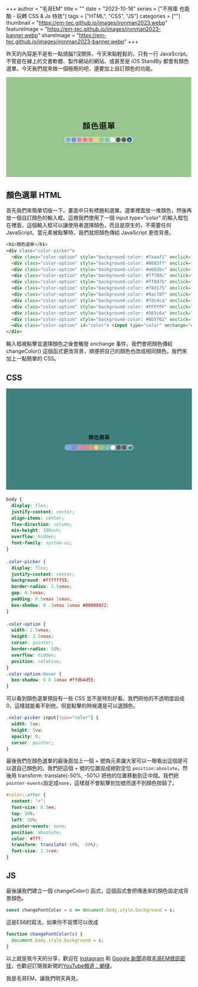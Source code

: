 +++
author = "毛哥EM"
title = ""
date = "2023-10-16"
series = ["不用庫 也能酷 - 玩轉 CSS & Js 特效"]
tags = ["HTML", "CSS", "JS"]
categories = [""]
thumbnail = "https://em-tec.github.io/images/ironman2023.webp"
featureImage = "https://em-tec.github.io/images/ironman2023-banner.webp"
shareImage = "https://em-tec.github.io/images/ironman2023-banner.webp"
+++

昨天的內容是不是有一點燒腦?沒關係，今天來點輕鬆的，只有一行 JavaScript。不管是在線上的文書軟體、製作網站的網站、或甚至是 iOS StandBy 都會有顏色選單。今天我們就來做一個極簡的吧，還要加上自訂顏色的功能。

<!--more-->

![Alt text](final.webp)

## 顏色選單 HTML

首先我們來簡單切版一下。畫面中只有標題和選單。選單裡面放一堆顏色，然後再放一個自訂顏色的輸入框。這裡我們使用了一個 input type="color" 的輸入框包在裡面，這個輸入框可以讓使用者選擇顏色，而且是原生的，不需要任何 JavaScript。當元素被點擊時，我們就把顏色傳給 JavaScript 更改背景。

```html
<h1>顏色選單</h1>
<div class="color-picker">
  <div class="color-option" style="background-color: #7aaaf1" onclick="changeColor('#7aaaf1')"></div>
  <div class="color-option" style="background-color: #8683ff" onclick="changeColor('#8683ff')"></div>
  <div class="color-option" style="background-color: #e683bc" onclick="changeColor('#e683bc')"></div>
  <div class="color-option" style="background-color: #ff788c" onclick="changeColor('#ff788c')"></div>
  <div class="color-option" style="background-color: #ff8d7b" onclick="changeColor('#ff8d7b')"></div>
  <div class="color-option" style="background-color: #f8d175" onclick="changeColor('#f8d175')"></div>
  <div class="color-option" style="background-color: #9ac78f" onclick="changeColor('#9ac78f')"></div>
  <div class="color-option" style="background-color: #7dc4ca" onclick="changeColor('#7dc4ca')"></div>
  <div class="color-option" style="background-color: #FFFFFF" onclick="changeColor('#FFFFFF')"></div>
  <div class="color-option" style="background-color: #565c6a" onclick="changeColor('#565c6a')"></div>
  <div class="color-option" style="background-color: #6b5762" onclick="changeColor('#6b5762')"></div>
  <div class="color-option" id="color"> <input type="color" onchange="document.getElementById('color').style.backgroundColor=this.value;changeColor(this.value)"></div>
</div>
```
輸入框被點擊並選擇顏色之後會觸發 onchange 事件。我們會把顏色傳給 changeColor() 這個函式更改背景，順便把自己的顏色也改成相同顏色。我們來加上一點簡單的 CSS。

## CSS

![簡單的 CSS](button.webp)

```css
body {
  display: flex;
  justify-content: center;
  align-items: center;
  flex-direction: column;
  min-height: 100svh;
  overflow: hidden;
  font-family: system-ui;
}

.color-picker {
  display: flex;
  justify-content: center;
  background: #ffffff55;
  border-radius: 2.5vmax;
  gap: 0.5vmax;
  padding: 0.5vmax 1vmax;
  box-shadow: 0 .3vmax 1vmax #00000022;
}

.color-option {
  width: 2.5vmax;
  height: 2.5vmax;
  cursor: pointer;
  border-radius: 50%;
  overflow: hidden;
  position: relative;
}
.color-option:hover {
  box-shadow: 0 0 1vmax #ffdb4d55;
}
```

可以看到顏色選單預設有一些 CSS 並不是特別好看。我們把他的不透明度設成0，這樣就能看不到他，但是點擊的時候還是可以選顏色。

```css
.color-picker input[type="color"] {
  width: 5vw;
  height: 5vw;
  opacity: 0;
  cursor: pointer;
}
```

最後我們在顏色選單的最後面加上一個 + 號偽元素讓大家可以一眼看出這個是可以選自己顏色的。我們把這個 + 號的位置設成絕對定位 `position:absolute`，然後用 transform: translate(-50%, -50%) 把他的位置移動到正中間。我們把`pointer-events`設定成`none`，這樣就不會點擊到加號而選不到顏色按鈕了。

```css
#color::after {
  content: "+";
  font-size: 0.5em;
  top: 50%;
  left: 50%;
  pointer-events: none;
  position: absolute;
  color: #fff;
  transform: translate(-50%, -50%);
  font-size: 1.5rem;
}
```

## JS

最後讓我們建立一個 changeColor() 函式，這個函式會把傳進來的顏色設定成背景顏色。

```js
const changeFontColor = c => document.body.style.background = c;
```

這是ES6的寫法，如果你不習慣可以改成

```js
function changeFontColor(c) {
  document.body.style.background = c;
}
```

以上就是我今天的分享，歡迎在 [Instagram](https://www.instagram.com/em.tec.blog) 和 [Google 新聞](https://news.google.com/publications/CAAqBwgKMKXLvgswsubVAw?ceid=TW:zh-Hant&oc=3)追蹤[毛哥EM資訊密技](https://em-tec.github.io/)，也歡迎訂閱我新開的[YouTube頻道：網棧](https://www.youtube.com/@webpallet)。

我是毛哥EM，讓我們明天再見。